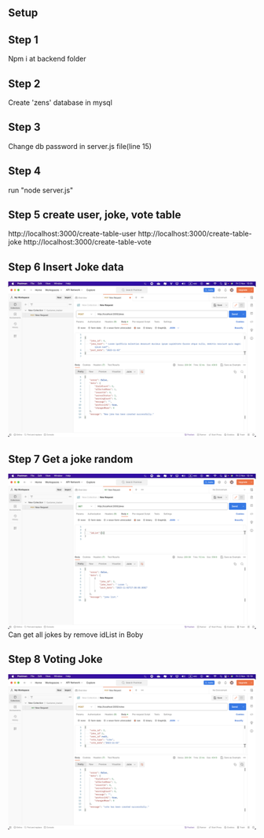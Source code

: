## Setup

## Step 1

Npm i at backend folder

## Step 2

Create 'zens' database in mysql

## Step 3

Change db password in server.js file(line 15)

## Step 4

run "node server.js"

## Step 5 create user, joke, vote table

http://localhost:3000/create-table-user
http://localhost:3000/create-table-joke
http://localhost:3000/create-table-vote

## Step 6 Insert Joke data

![Inser Joke](./insertJoke.png)

## Step 7 Get a joke random

![Get random Joke](./getRandomJoke.png)
Can get all jokes by remove idList in Boby

## Step 8 Voting Joke

![Vote Joke](./votingJoke.png)
